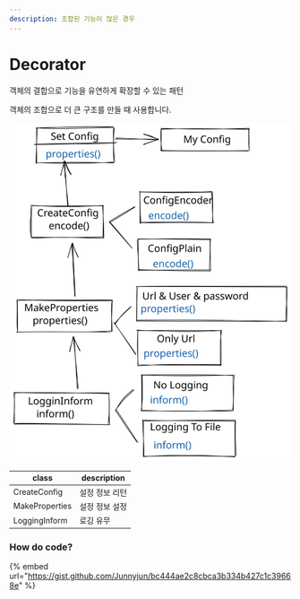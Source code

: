```yaml
---
description: 조합된 기능이 많은 경우
---
```


# Decorator

객체의 결합으로 기능을 유연하게 확장할 수 있는 패턴

객체의 조합으로 더 큰 구조를 만들 때 사용합니다.

<img src="../../.gitbook/assets/file.drawing.svg" alt="" class="gitbook-drawing">

| class          | description |
| -------------- | ----------- |
| CreateConfig   | 설정 정보 리턴    |
| MakeProperties | 설정 정보 설정    |
| LoggingInform  | 로깅 유무       |

### How do code?

{% embed url="https://gist.github.com/Junnyjun/bc444ae2c8cbca3b334b427c1c39668e" %}
